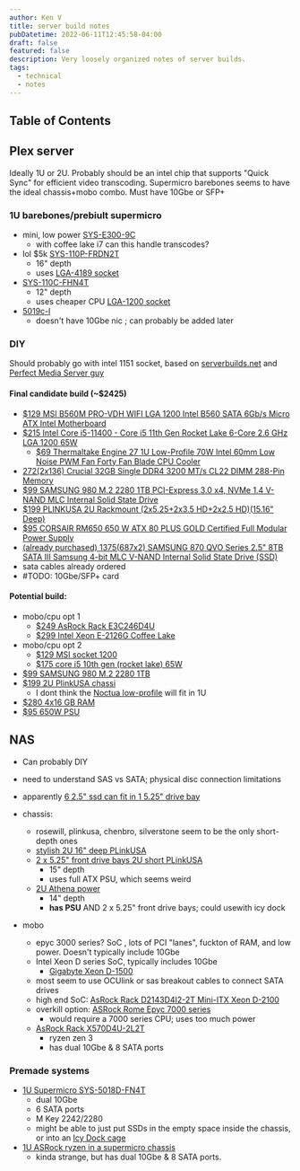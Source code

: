 ```yaml
---
author: Ken V
title: server build notes
pubDatetime: 2022-06-11T12:45:58-04:00
draft: false
featured: false
description: Very loosely organized notes of server builds.
tags:
  - technical
  - notes
---
```


## Table of Contents

## Plex server

Ideally 1U or 2U. Probably should be an intel chip that supports "Quick Sync" for efficient video transcoding.
Supermicro barebones seems to have the ideal chassis+mobo combo.
Must have 10Gbe or SFP+

### 1U barebones/prebiult supermicro

- mini, low power [SYS-E300-9C](https://www.supermicro.com/en/products/system/Mini-ITX/SYS-E300-9C.cfm)
  - with coffee lake i7 can this handle transcodes?
- lol $5k [SYS-110P-FRDN2T](https://www.supermicro.com/en/products/system/IoT/1U/SYS-110P-FRDN2T)
  - 16" depth
  - uses [LGA-4189 socket](https://www.newegg.com/p/pl?N=100161260%20601386431)
- [SYS-110C-FHN4T](https://www.supermicro.com/en/products/system/IoT/1U/SYS-110C-FHN4T)
  - 12" depth
  - uses cheaper CPU [LGA-1200 socket](https://www.newegg.com/p/pl?N=100161260%20601356222)
- [5019c-l](https://www.thinkmate.com/system/superserver-5019c-l)
  - doesn't have 10Gbe nic ; can probably be added later

### DIY

Should probably go with intel 1151 socket, based on [serverbuilds.net](https://forums.serverbuilds.net/t/guide-hardware-transcoding-the-jdm-way-quicksync-and-nvenc/1408) and [Perfect Media Server guy](https://forums.serverbuilds.net/t/guide-hardware-transcoding-the-jdm-way-quicksync-and-nvenc/1408)

#### Final candidate build (~$2425)

- [$129 MSI B560M PRO-VDH WIFI LGA 1200 Intel B560 SATA 6Gb/s Micro ATX Intel Motherboard](https://www.newegg.com/p/N82E16813144397?Item=N82E16813144397)
- [$215 Intel Core i5-11400 - Core i5 11th Gen Rocket Lake 6-Core 2.6 GHz LGA 1200 65W](https://www.newegg.com/intel-core-i5-11400-core-i5-11th-gen/p/N82E16819118241?Item=9SIA12KE9X7943&quicklink=true)
  - [$69 Thermaltake Engine 27 1U Low-Profile 70W Intel 60mm Low Noise PWM Fan Forty Fan Blade CPU Cooler](https://www.newegg.com/thermaltake-engine-27-cl-p032-ca06sl-a/p/N82E16835106417?Item=N82E16835106417)
- [$272 (2x$136) Crucial 32GB Single DDR4 3200 MT/s CL22 DIMM 288-Pin Memory](https://www.newegg.com/crucial-32gb-288-pin-ddr4-sdram/p/N82E16820156237?Item=9SIAD8UFCD5687)
- [$99 SAMSUNG 980 M.2 2280 1TB PCI-Express 3.0 x4, NVMe 1.4 V-NAND MLC Internal Solid State Drive](https://www.newegg.com/samsung-1tb-980/p/N82E16820147804?Item=N82E16820147804)
- [$199 PLINKUSA 2U Rackmount (2x5.25+2x3.5 HD+2x2.5 HD)(15.16" Deep)](https://www.amazon.com/gp/product/B01LYQE6R5)
- [$95 CORSAIR RM650 650 W ATX 80 PLUS GOLD Certified Full Modular Power Supply](https://www.newegg.com/p/N82E16817139279?Item=N82E16817139279)
- [(already purchased) $1375 ($687x2) SAMSUNG 870 QVO Series 2.5" 8TB SATA III Samsung 4-bit MLC V-NAND Internal Solid State Drive (SSD)](https://www.newegg.com/samsung-8tb-870-qvo-series/p/N82E16820147784?Item=9SIA12KC574074)
- sata cables already ordered
- #TODO: 10Gbe/SFP+ card


#### Potential build:

- mobo/cpu opt 1
  - [$249 AsRock Rack E3C246D4U ](https://www.newegg.com/asrock-rack-e3c246d4u-supports-intel-xeon-e-2100processor/p/N82E16813140021?Item=N82E16813140021)
  - [$299 Intel Xeon E-2126G Coffee Lake](https://www.newegg.com/intel-xeon-e-2126g-lga-1151/p/N82E16819118002?Item=9SIA25VBCR6166)
- mobo/cpu opt 2
  - [$129 MSI socket 1200](https://www.newegg.com/intel-core-i5-10400-core-i5-10th-gen/p/N82E16819118135?quicklink=true)
  - [$175 core i5 10th gen (rocket lake) 65W](https://www.newegg.com/intel-core-i5-10400-core-i5-10th-gen/p/N82E16819118135?quicklink=true)
- [$99 SAMSUNG 980 M.2 2280 1TB](https://www.newegg.com/samsung-1tb-980/p/N82E16820147804?Item=N82E16820147804)
- [$199 2U PlinkUSA chassi](https://www.amazon.com/gp/product/B01LYQE6R5/)
  - I dont think the [Noctua low-profile](https://www.newegg.com/noctua-nh-l9i/p/N82E16835608029?Item=N82E16835608029) will fit in 1U
- [$280 4x16 GB RAM](https://www.amazon.com/gp/product/B0736W5BH2/)
- [$95 650W PSU](https://www.newegg.com/p/N82E16817139279)


## NAS

- Can probably DIY
- need to understand SAS vs SATA; physical disc connection limitations
- apparently [6 2.5" ssd can fit in 1 5.25" drive bay](https://www.amazon.com/ICY-DOCK-Mobile-Comparable-Tray-less/dp/B01M0BIPYC/)
- chassis:
  - rosewill, plinkusa, chenbro, silverstone seem to be the only short-depth ones
  - [stylish 2U 16" deep PLinkUSA](https://www.amazon.com/PLINKUSA-RACKBUY-Micro-ATX-Rackmount-IPC-E239B/dp/B01LYQE6R5)
  - [2 x 5.25" front drive bays 2U short PLinkUSA](https://www.amazon.com/PLINKUSA-RACKBUY-Rackmount-Micro-ATX-IPC-2022M/dp/B01M09ZO7P/)
    - 15" depth
    - uses full ATX PSU, which seems weird
  - [2U Athena power](https://www.newegg.com/black-athena-power-rm-2u200hr65u2/p/N82E16811192388)
    - 14" depth
    - **has PSU** AND 2 x 5.25" front drive bays; could usewith icy dock

- mobo
  - epyc 3000 series? SoC , lots of PCI "lanes", fuckton of RAM, and low power. Doesn't typically include 10Gbe
  - Intel Xeon D series SoC, typically includes 10Gbe
    - [Gigabyte Xeon D-1500](https://www.gigabyte.com/us/Enterprise/Server-Motherboard/MB10-DS4-rev-13)
  - most seem to use OCUlink or sas breakout cables to connect SATA drives
  - high end SoC: [AsRock Rack D2143D4I2-2T Mini-ITX Xeon D-2100](https://www.newegg.com/asrock-d2143d4i2-2t/p/N82E16813157904)
  - overkill option: [ASRock Rome Epyc 7000 series](https://www.newegg.com/asrock-rack-romed4id-2t-amd-epyc-7002-series-processors/p/N82E16813140059)
    - would require a 7000 series CPU; uses too much power
  - [AsRock Rack X570D4U-2L2T](https://www.newegg.com/asrock-rack-x570d4u-2l2t-supports-3rd-gen-amd-ryzen-processors-and-2nd-gen-amd-ryzen-processors-with/p/N82E16813140056?Description=X570D4U-2L2T&cm_re=X570D4U-2L2T-_-13-140-056-_-Product&quicklink=true)
    - ryzen zen 3
    - has dual 10Gbe & 8 SATA ports


### Premade systems

- [1U Supermicro SYS-5018D-FN4T](https://www.supermicro.com/en/products/system/1U/5018/SYS-5018D-FN4T.cfm)
  - dual 10Gbe
  - 6 SATA ports
  - M Key 2242/2280
  - might be able to just put SSDs in the empty space inside the chassis, or into an [Icy Dock cage](https://www.newegg.com/icy-dock-mb326sp-b-6-x-2-5-sata-6gbps-sas-hdd-ssd-mobile-rack-cage-in-1-x-5-25-bay/p/N82E16817198068?Description=icy%20dock%205.25&cm_re=icy_dock%205.25-_-17-198-068-_-Product)
- [1U ASRock ryzen in a supermicro chassis](https://www.newegg.com/p/2NS-000A-0FDT1)
  - kinda strange, but has dual 10Gbe & 8 SATA ports. 
